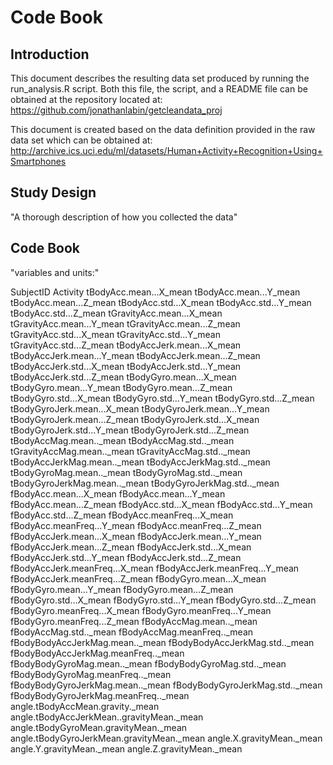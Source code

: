 # Code Book 
## Introduction
This document describes the resulting data set produced by running the run_analysis.R script.
Both this file, the script, and a README file can be obtained at the repository located at:
	https://github.com/jonathanlabin/getcleandata_proj

This document is created based on the data definition provided in the raw data set which can be obtained at:
	http://archive.ics.uci.edu/ml/datasets/Human+Activity+Recognition+Using+Smartphones 
	
## Study Design
"A thorough description of how you collected the data"

## Code Book
"variables and units:"

SubjectID
Activity
tBodyAcc.mean...X_mean
tBodyAcc.mean...Y_mean
tBodyAcc.mean...Z_mean
tBodyAcc.std...X_mean
tBodyAcc.std...Y_mean
tBodyAcc.std...Z_mean
tGravityAcc.mean...X_mean
tGravityAcc.mean...Y_mean
tGravityAcc.mean...Z_mean
tGravityAcc.std...X_mean
tGravityAcc.std...Y_mean
tGravityAcc.std...Z_mean
tBodyAccJerk.mean...X_mean
tBodyAccJerk.mean...Y_mean
tBodyAccJerk.mean...Z_mean
tBodyAccJerk.std...X_mean
tBodyAccJerk.std...Y_mean
tBodyAccJerk.std...Z_mean
tBodyGyro.mean...X_mean
tBodyGyro.mean...Y_mean
tBodyGyro.mean...Z_mean
tBodyGyro.std...X_mean
tBodyGyro.std...Y_mean
tBodyGyro.std...Z_mean
tBodyGyroJerk.mean...X_mean
tBodyGyroJerk.mean...Y_mean
tBodyGyroJerk.mean...Z_mean
tBodyGyroJerk.std...X_mean
tBodyGyroJerk.std...Y_mean
tBodyGyroJerk.std...Z_mean
tBodyAccMag.mean.._mean
tBodyAccMag.std.._mean
tGravityAccMag.mean.._mean
tGravityAccMag.std.._mean
tBodyAccJerkMag.mean.._mean
tBodyAccJerkMag.std.._mean
tBodyGyroMag.mean.._mean
tBodyGyroMag.std.._mean
tBodyGyroJerkMag.mean.._mean
tBodyGyroJerkMag.std.._mean
fBodyAcc.mean...X_mean
fBodyAcc.mean...Y_mean
fBodyAcc.mean...Z_mean
fBodyAcc.std...X_mean
fBodyAcc.std...Y_mean
fBodyAcc.std...Z_mean
fBodyAcc.meanFreq...X_mean
fBodyAcc.meanFreq...Y_mean
fBodyAcc.meanFreq...Z_mean
fBodyAccJerk.mean...X_mean
fBodyAccJerk.mean...Y_mean
fBodyAccJerk.mean...Z_mean
fBodyAccJerk.std...X_mean
fBodyAccJerk.std...Y_mean
fBodyAccJerk.std...Z_mean
fBodyAccJerk.meanFreq...X_mean
fBodyAccJerk.meanFreq...Y_mean
fBodyAccJerk.meanFreq...Z_mean
fBodyGyro.mean...X_mean
fBodyGyro.mean...Y_mean
fBodyGyro.mean...Z_mean
fBodyGyro.std...X_mean
fBodyGyro.std...Y_mean
fBodyGyro.std...Z_mean
fBodyGyro.meanFreq...X_mean
fBodyGyro.meanFreq...Y_mean
fBodyGyro.meanFreq...Z_mean
fBodyAccMag.mean.._mean
fBodyAccMag.std.._mean
fBodyAccMag.meanFreq.._mean
fBodyBodyAccJerkMag.mean.._mean
fBodyBodyAccJerkMag.std.._mean
fBodyBodyAccJerkMag.meanFreq.._mean
fBodyBodyGyroMag.mean.._mean
fBodyBodyGyroMag.std.._mean
fBodyBodyGyroMag.meanFreq.._mean
fBodyBodyGyroJerkMag.mean.._mean
fBodyBodyGyroJerkMag.std.._mean
fBodyBodyGyroJerkMag.meanFreq.._mean
angle.tBodyAccMean.gravity._mean
angle.tBodyAccJerkMean..gravityMean._mean
angle.tBodyGyroMean.gravityMean._mean
angle.tBodyGyroJerkMean.gravityMean._mean
angle.X.gravityMean._mean
angle.Y.gravityMean._mean
angle.Z.gravityMean._mean